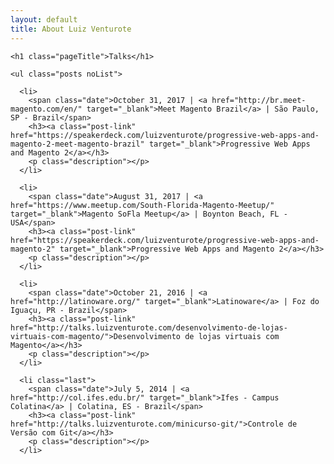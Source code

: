 ```yaml
---
layout: default
title: About Luiz Venturote
---
```


<div class="talks" id="talks">

	<h1 class="pageTitle">Talks</h1>

	<ul class="posts noList">

      <li>
        <span class="date">October 31, 2017 | <a href="http://br.meet-magento.com/en/" target="_blank">Meet Magento Brazil</a> | São Paulo, SP - Brazil</span>
        <h3><a class="post-link" href="https://speakerdeck.com/luizventurote/progressive-web-apps-and-magento-2-meet-magento-brazil" target="_blank">Progressive Web Apps and Magento 2</a></h3>
        <p class="description"></p>
      </li>

      <li>
        <span class="date">August 31, 2017 | <a href="https://www.meetup.com/South-Florida-Magento-Meetup/" target="_blank">Magento SoFla Meetup</a> | Boynton Beach, FL - USA</span>
        <h3><a class="post-link" href="https://speakerdeck.com/luizventurote/progressive-web-apps-and-magento-2" target="_blank">Progressive Web Apps and Magento 2</a></h3>
        <p class="description"></p>
      </li>

      <li>
        <span class="date">October 21, 2016 | <a href="http://latinoware.org/" target="_blank">Latinoware</a> | Foz do Iguaçu, PR - Brazil</span>
        <h3><a class="post-link" href="http://talks.luizventurote.com/desenvolvimento-de-lojas-virtuais-com-magento/">Desenvolvimento de lojas virtuais com Magento</a></h3>
        <p class="description"></p>
      </li>

      <li class="last">
        <span class="date">July 5, 2014 | <a href="http://col.ifes.edu.br/" target="_blank">Ifes - Campus Colatina</a> | Colatina, ES - Brazil</span>
        <h3><a class="post-link" href="http://talks.luizventurote.com/minicurso-git/">Controle de Versão com Git</a></h3>
        <p class="description"></p>
      </li>

  </ul>

</div>